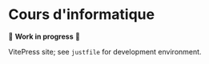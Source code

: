 # Cours d'informatique

🚧 **Work in progress** 🚧

VitePress site; see `justfile` for development environment.
